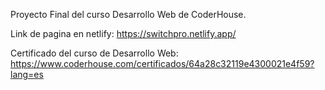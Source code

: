 Proyecto Final del curso Desarrollo Web de CoderHouse.

Link de pagina en netlify: https://switchpro.netlify.app/

Certificado del curso de Desarrollo Web: https://www.coderhouse.com/certificados/64a28c32119e4300021e4f59?lang=es
